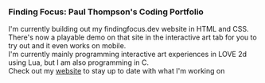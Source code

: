 ### Finding Focus: Paul Thompson's Coding Portfolio

I'm currently building out my findingfocus.dev website in HTML and CSS. There's now a playable demo on that site in the interactive art tab for you to try out and it even works on mobile.
<br>
I'm currently mainly programming interactive art experiences in LOVE 2d using Lua, but I am also programming in C.
<br>
Check out my [website](https://findingfocus.dev) to stay up to date with what I'm working on


<!--
**findingfocus/findingfocus** is a ✨ _special_ ✨ repository because its `README.md` (this file) appears on your GitHub profile.

Here are some ideas to get you started:

- 🔭 I’m currently working on ...
- 🌱 I’m currently learning ...
- 👯 I’m looking to collaborate on ...
- 🤔 I’m looking for help with ...
- 💬 Ask me about ...
- 📫 How to reach me: ...
- 😄 Pronouns: ...
- ⚡ Fun fact: ...
-->
